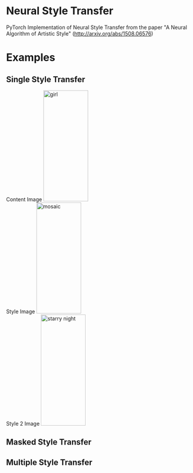 # Neural Style Transfer
PyTorch Implementation of Neural Style Transfer from the paper "A Neural Algorithm of Artistic Style" (http://arxiv.org/abs/1508.06576)

# Examples
## Single Style Transfer
Content Image
<img src="https://raw.githubusercontent.com/Alex-Norden/NST/blob/main/data/content/girl.jpg" width=49% height=300 alt="girl">
<br>
Style Image
<img src="https://raw.githubusercontent.com/Alex-Norden/NST/blob/main/data/style/mosaic.jpg" width=49% height=300 alt="mosaic">
<br>
Style 2 Image
<img src="https://raw.githubusercontent.com/Alex-Norden/NST/blob/main/data/style/vg_starry_night.jpg" width=49% height=300 alt="starry night">
## Masked Style Transfer

## Multiple Style Transfer
